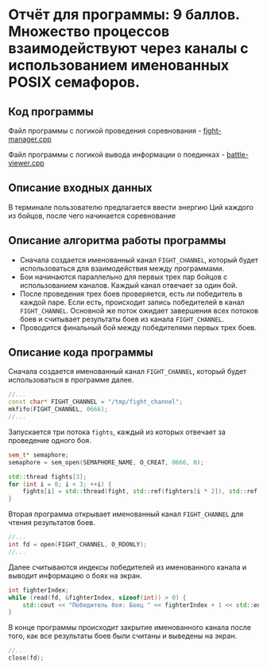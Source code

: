 # Отчёт для программы: 9 баллов. Множество процессов взаимодействуют через каналы с использованием именованных POSIX семафоров.

## Код программы

Файл программы с логикой проведения соревнования - [fight-manager.cpp](fight-manager.cpp)

Файл программы с логикой вывода информации о поединках - [battle-viewer.cpp](battle-viewer.cpp)

## Описание входных данных

В терминале пользователю предлагается ввести энергию Ций каждого из бойцов, после чего начинается соревнование

## Описание алгоритма работы программы

- Сначала создается именованный канал `FIGHT_CHANNEL`, который будет использоваться для взаимодействия между программами.
- Бои начинаются параллельно для первых трех пар бойцов с использованием каналов. Каждый канал отвечает за один бой.
- После проведения трех боев проверяется, есть ли победитель в каждой паре. Если есть, происходит запись победителей в канал `FIGHT_CHANNEL`. Основной же поток ожидает завершения всех потоков боев и считывает результаты боев из канала `FIGHT_CHANNEL`.
- Проводится финальный бой между победителями первых трех боев.
  
## Описание кода программы

Сначала создается именованный канал `FIGHT_CHANNEL`, который будет использоваться в программе далее.
```cpp
//...
const char* FIGHT_CHANNEL = "/tmp/fight_channel";
mkfifo(FIGHT_CHANNEL, 0666);
//...
```

Запускается три потока `fights`, каждый из которых отвечает за проведение одного боя.
```cpp
sem_t* semaphore;
semaphore = sem_open(SEMAPHORE_NAME, O_CREAT, 0666, 0);

std::thread fights[3];
for (int i = 0; i < 3; ++i) {
    fights[i] = std::thread(fight, std::ref(fighters[i * 2]), std::ref(fighters[i * 2 + 1]), semaphore);
}
```

Вторая программа открывает именованный канал `FIGHT_CHANNEL` для чтения результатов боев.
```cpp
//...
int fd = open(FIGHT_CHANNEL, O_RDONLY);
//...
```

Далее считываются индексы победителей из именованного канала и выводит информацию о боях на экран.
```cpp
int fighterIndex;
while (read(fd, &fighterIndex, sizeof(int)) > 0) {
    std::cout << "Победитель боя: Боец " << fighterIndex + 1 << std::endl;
}
```

В конце программы происходит закрытие именованного канала после того, как все результаты боев были считаны и выведены на экран.
```cpp
//...
close(fd);
```
